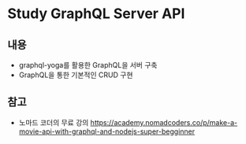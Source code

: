 # Study GraphQL Server API

## 내용
+ graphql-yoga를 활용한 GraphQL을 서버 구축
+ GraphQL을 통한 기본적인 CRUD 구현


## 참고
+ 노마드 코더의 무료 강의 https://academy.nomadcoders.co/p/make-a-movie-api-with-graphql-and-nodejs-super-begginner
